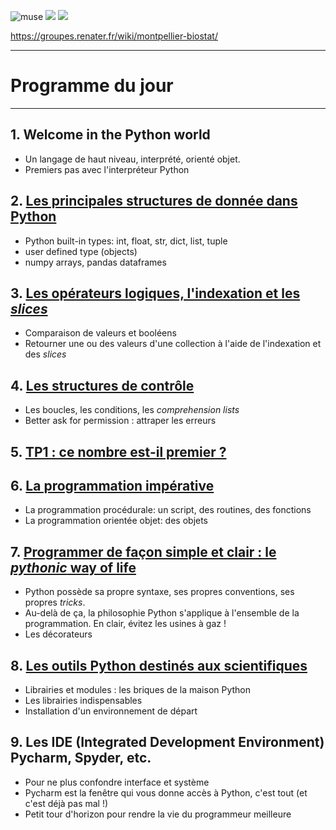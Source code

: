 ![muse](https://groupes.renater.fr/wiki/montpellier-biostat/_media/public/mbsbanner.png)
![](https://groupes.renater.fr/wiki/montpellier-biostat/_media/public/kim_muse_data_life_science.png)
![](https://groupes.renater.fr/wiki/montpellier-biostat/_media/public/logo_muse.jpg)


https://groupes.renater.fr/wiki/montpellier-biostat/


---


# Programme du jour

---

## 1. Welcome in the Python world
* Un langage de haut niveau, interprété, orienté objet.
* Premiers pas avec l'interpréteur Python

## 2. [Les principales structures de donnée dans Python](./FormationPython-Lundi-1412#tutos/python_data_types.md)
* Python built-in types: int, float, str, dict, list, tuple
* user defined type (objects)
* numpy arrays, pandas dataframes 

## 3. [Les opérateurs logiques, l'indexation et les _slices_](./FormationPython-Lundi-1412#tutos/logical_operator_and_indexing.md)
* Comparaison de valeurs et booléens
* Retourner une ou des valeurs d'une collection à l'aide de l'indexation et des _slices_

## 4. [Les structures de contrôle](./FormationPython-Lundi-1412#tutos/python_control_flow.md)
* Les boucles, les conditions, les _comprehension lists_
* Better ask for permission : attraper les erreurs

## 5. [TP1 : ce nombre est-il premier ?](./FormationPython-Lundi-1412#tps/TP1_formation_Python_14_12.pdf)

## 6. [La programmation impérative](./FormationPython-Lundi-1412#tutos/imperative_programming.md)
* La programmation procédurale: un script, des routines, des fonctions
* La programmation orientée objet: des objets 

## 7. [Programmer de façon simple et clair : le _pythonic_ way of life](./FormationPython-Lundi-1412#tutos/python_programming_ways.md)
* Python possède sa propre syntaxe, ses propres conventions, ses propres _tricks_.
* Au-delà de ça, la philosophie Python s'applique à l'ensemble de la programmation. En clair, évitez les usines à gaz !
* Les décorateurs

## 8. [Les outils Python destinés aux scientifiques](./FormationPython-Lundi-1412#tutos/python_tools.md)
* Librairies et modules : les briques de la maison Python
* Les librairies indispensables
* Installation d'un environnement de départ

## 9. Les IDE (Integrated Development Environment) Pycharm, Spyder, etc.
* Pour ne plus confondre interface et système
* Pycharm est la fenêtre qui vous donne accès à Python, c'est tout (et c'est déjà pas mal !)
* Petit tour d'horizon pour rendre la vie du programmeur meilleure
